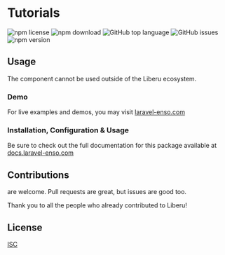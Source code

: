 # Tutorials

![npm license](https://img.shields.io/npm/l/@liberu-ui/tutorials.svg) 
![npm download](https://img.shields.io/npm/dm/@liberu-ui/tutorials.svg) 
![GitHub top language](https://img.shields.io/github/languages/top/liberu-ui/tutorials.svg) 
![GitHub issues](https://img.shields.io/github/issues/liberu-ui/tutorials.svg) 
![npm version](https://img.shields.io/npm/v/@liberu-ui/tutorials.svg) 

## Usage

The component cannot be used outside of the Liberu ecosystem.

### Demo

For live examples and demos, you may visit [laravel-enso.com](https://www.laravel-enso.com)

### Installation, Configuration & Usage

Be sure to check out the full documentation for this package available at [docs.laravel-enso.com](https://docs.laravel-enso.com/frontend/tutorials.html)

## Contributions

are welcome. Pull requests are great, but issues are good too.

Thank you to all the people who already contributed to Liberu!

## License

[ISC](https://opensource.org/licenses/ISC)
